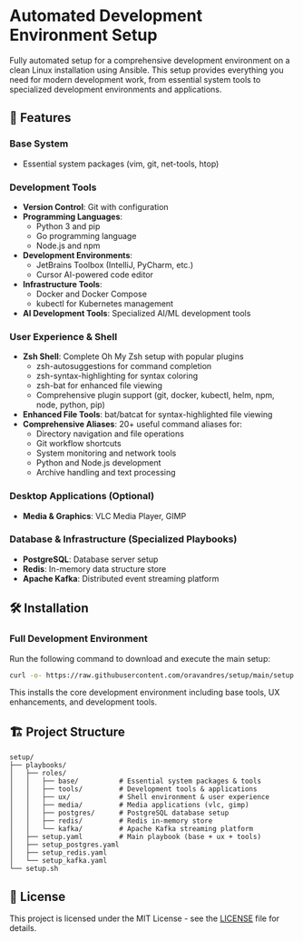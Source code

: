 # Automated Development Environment Setup

Fully automated setup for a comprehensive development environment on a clean Linux installation using Ansible. This setup provides everything you need for modern development work, from essential system tools to specialized development environments and applications.

## 🚀 Features

### Base System
- Essential system packages (vim, git, net-tools, htop)

### Development Tools
- **Version Control**: Git with configuration
- **Programming Languages**: 
  - Python 3 and pip
  - Go programming language
  - Node.js and npm
- **Development Environments**: 
  - JetBrains Toolbox (IntelliJ, PyCharm, etc.)
  - Cursor AI-powered code editor
- **Infrastructure Tools**: 
  - Docker and Docker Compose
  - kubectl for Kubernetes management
- **AI Development Tools**: Specialized AI/ML development tools

### User Experience & Shell
- **Zsh Shell**: Complete Oh My Zsh setup with popular plugins
  - zsh-autosuggestions for command completion
  - zsh-syntax-highlighting for syntax coloring
  - zsh-bat for enhanced file viewing
  - Comprehensive plugin support (git, docker, kubectl, helm, npm, node, python, pip)
- **Enhanced File Tools**: bat/batcat for syntax-highlighted file viewing
- **Comprehensive Aliases**: 20+ useful command aliases for:
  - Directory navigation and file operations
  - Git workflow shortcuts
  - System monitoring and network tools
  - Python and Node.js development
  - Archive handling and text processing

### Desktop Applications (Optional)
- **Media & Graphics**: VLC Media Player, GIMP

### Database & Infrastructure (Specialized Playbooks)
- **PostgreSQL**: Database server setup
- **Redis**: In-memory data structure store
- **Apache Kafka**: Distributed event streaming platform

## 🛠 Installation

### Full Development Environment
Run the following command to download and execute the main setup:

```bash
curl -o- https://raw.githubusercontent.com/oravandres/setup/main/setup.sh | bash
```

This installs the core development environment including base tools, UX enhancements, and development tools.

## 🏗 Project Structure

```
setup/
├── playbooks/
│   ├── roles/
│   │   ├── base/          # Essential system packages & tools
│   │   ├── tools/         # Development tools & applications  
│   │   ├── ux/            # Shell environment & user experience
│   │   ├── media/         # Media applications (vlc, gimp)
│   │   ├── postgres/      # PostgreSQL database setup
│   │   ├── redis/         # Redis in-memory store
│   │   └── kafka/         # Apache Kafka streaming platform
│   ├── setup.yaml         # Main playbook (base + ux + tools)
│   ├── setup_postgres.yaml
│   ├── setup_redis.yaml
│   └── setup_kafka.yaml
└── setup.sh              
```

## 📝 License

This project is licensed under the MIT License - see the [LICENSE](LICENSE) file for details.
